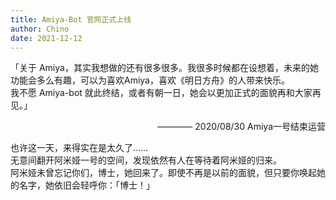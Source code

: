 ```yaml
---
title: Amiya-Bot 官网正式上线
author: Chino
date: 2021-12-12
---
```


「关于 Amiya，其实我想做的还有很多很多。我很多时候都在设想着，未来的她功能会多么有趣，可以为喜欢Amiya，喜欢《明日方舟》的人带来快乐。<br>
我不愿 Amiya-bot 就此终结，或者有朝一日，她会以更加正式的面貌再和大家再见。」<br>
<div style="text-align: right">———— 2020/08/30 Amiya一号结束运营</div>

也许这一天，来得实在是太久了……<br>
无意间翻开阿米娅一号的空间，发现依然有人在等待着阿米娅的归来。<br>
阿米娅未曾忘记你们，博士，她回来了。即使不再是以前的面貌，但只要你唤起她的名字，她依旧会轻呼你：「博士！」
